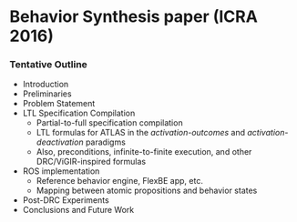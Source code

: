 # Behavior Synthesis paper (ICRA 2016)

### Tentative Outline

- Introduction
- Preliminaries
- Problem Statement
- LTL Specification Compilation
  - Partial-to-full specification compilation
  - LTL formulas for ATLAS in the *activation-outcomes* and *activation-deactivation* paradigms
  - Also, preconditions, infinite-to-finite execution, and other DRC/ViGIR-inspired formulas
- ROS implementation
  - Reference behavior engine, FlexBE app, etc.
  - Mapping between atomic propositions and behavior states
- Post-DRC Experiments
- Conclusions and Future Work
